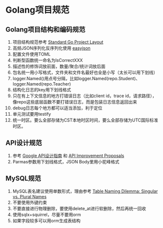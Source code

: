 # Golang项目规范

## Golang项目结构和编码规范

1. 项目结构规范参考 [Standard Go Project Layout](https://github.com/golang-standards/project-layout)
2. 高频JSON序列化反序列化使用 [easyjson](https://github.com/mailru/easyjson)
3. 配置文件使用TOML
4. 判断型函数统一命名为IsCorrectXXX
5. 描述性的修饰词放前面，数量/聚合/统计词放后面
6. 包名统一用小写格式，文件夹和文件名最好也全是小写（太长可以用下划线）
7. logger.Named()用点号分隔，比如logger.Named(repo.Student)、logger.Named(repo.Teacher)
8. 结构化日志的key用下划线格式
9. 只在有上下文信息的地方打错误日志（比如client id，trace id，请求路径），像repo这些底层函数不要打错误日志，而是包装日志信息返回出来
10. debug日志每个地方都可以适当添加，利于定位
11. 单元测试要用testify
12. 统一时区。要么全部存储为CST本地时区时间，要么全部存储为UTC国际标准时区。

## API设计规范

1. 参考 [Google API设计指南](https://cloud.google.com/apis/design?hl=zh-cn) 和 [API Improvement Proposals ](https://aip.bybutter.com/general)
2. Parmas参数用下划线格式，JSON Body里用小驼峰格式

## MySQL规范

1. MySQL表名建议使用单数形式，理由参考 [Table Naming Dilemma: Singular vs. Plural Names](https://stackoverflow.com/questions/338156/table-naming-dilemma-singular-vs-plural-names)
2. 不要使用外键约束
3. 不要直接进行物理删除，要使用delete_at进行软删除，然后再统一回收
4. 使用sqlx+squirrel，尽量不要用orm
5. 如果字段较多可以用orm生成表结构
